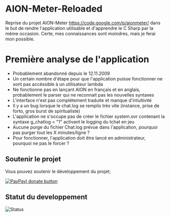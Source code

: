 # AION-Meter-Reloaded
Reprise du projet AION-Meter https://code.google.com/p/aionmeter/ dans le but de rendre l'application utilisable et d'apprendre le C Sharp par la même occasion. Certe, mes connaissances sont moindres, mais je ferai mon possible.

# Première analyse de l'application
* Probablement abandonné depuis le 12.11.2009
* Un certain nombre d'étape pour que l'application puisse fonctionner ne sont pas accéssible à un utilisateur lambda
* Ne fonctionne pas en lançant AION en français et en anglais, probablement le parser qui ne reconnait pas les nouvelles syntaxes
* L'interface n'est pas complétement traduite et manque d'intuitivité
* Il y a un bug lorsque le chat.log se remplis très vite (instance, prise de forto, gros burst de spiritualiste)
* L'application ne s'occupe pas de créer le fichier system.ovr contenant la syntaxe g_chatlog = "1" activant le logging du tchat en jeu
* Aucune purge du fichier Chat.log prévue dans l'application, pourquoi pas purger tout les X minutes/ligne ?
* Pour fonctionner, l'application doit être lancé en administrateur, pourquoi ne pas le forcer ?


## Soutenir le projet

Vous pouvez soutenir le développement du projet;

[![PayPayl donate button](https://img.shields.io/badge/paypal-donate-green.svg?style=plastic)](https://www.paypal.com/cgi-bin/webscr?cmd=_s-xclick&hosted_button_id=7ZYD4ZZG3GYH6 "Donate once-off to this project using Paypal")


## Statut du developpement
![Status](https://img.shields.io/badge/build-faild-red.svg?style=plastic)